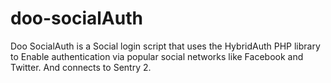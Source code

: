 doo-socialAuth
==============

 Doo SocialAuth is a Social login script that uses the HybridAuth PHP library to Enable authentication via popular social networks like Facebook and Twitter. And connects to Sentry 2.
